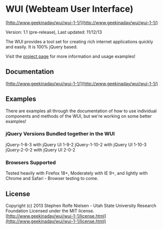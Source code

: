 # WUI (Webteam User Interface) #
[http://www.geekinaday/wui/wui-1-1/](http://www.geekinaday/wui/wui-1-1/)

Version: 1.1 (pre-release), Last updated: 11/12/13

The WUI provides a tool set for creating rich internet applications quickly and easily. It is 100% jQuery based.

Visit the [project page](http://www.geekinaday/wui/wui-1-1/) for more information and usage examples!


## Documentation ##
[http://www.geekinaday/wui/wui-1-1/](http://www.geekinaday/wui/wui-1-1/)


## Examples ##
There are examples all through the documentation of how to use individual components and methods of the WUI, but we're working on some better examples!


### jQuery Versions Bundled together in the WUI ###
jQuery-1-8-3 with jQuery UI 1-9-2
jQuery-1-10-2 with jQuery UI 1-10-3
jQuery-2-0-2 with jQuery UI 2-0-2


### Browsers Supported ###
Tested heavily with Firefox 18+, Moderately with IE 9+, and lightly with Chrome and Safari - Browser testing to come.


## License ##
Copyright (c) 2013 Stephen Rolfe Nielsen - Utah State University Research Foundation 
Licensed under the MIT license.  
[http://www.geekinaday/wui/wui-1-1/license.html](http://www.geekinaday/wui/wui-1-1/license.html)

